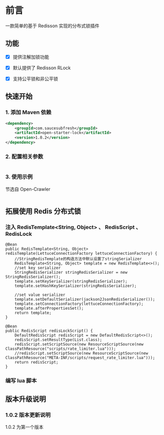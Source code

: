 # 前言

一款简单的基于 Redisson 实现的分布式锁插件

## 功能

- [x] 提供注解加锁功能

- [x] 默认提供了 Redisson RLock

- [x] 支持公平锁和非公平锁

## 快速开始

### 1. 添加 Maven 依赖

```xml
<dependency>
    <groupId>com.saucesubfresh</groupId>
    <artifactId>open-starter-lock</artifactId>
    <version>1.0.2</version>
</dependency>
```

### 2. 配置相关参数

```yaml

```

### 3. 使用示例

节选自 Open-Crawler

```java


```

## 拓展使用 Redis 分布式锁

### 注入 RedisTemplate<String, Object> 、 RedisScript 、 RedisLock

```
@Bean
public RedisTemplate<String, Object> redisTemplate(LettuceConnectionFactory lettuceConnectionFactory) {
    //StringRedisTemplate的构造方法中默认设置了stringSerializer
    RedisTemplate<String, Object> template = new RedisTemplate<>();
    //set key serializer
    StringRedisSerializer stringRedisSerializer = new StringRedisSerializer();
    template.setKeySerializer(stringRedisSerializer);
    template.setHashKeySerializer(stringRedisSerializer);

    //set value serializer
    template.setDefaultSerializer(jackson2JsonRedisSerializer());
    template.setConnectionFactory(lettuceConnectionFactory);
    template.afterPropertiesSet();
    return template;
}
```

```
@Bean
public RedisScript redisLockScript() {
    DefaultRedisScript redisScript = new DefaultRedisScript<>();
    redisScript.setResultType(List.class);
    redisScript.setScriptSource(new ResourceScriptSource(new ClassPathResource("scripts/rate_limiter.lua")));
    //redisScript.setScriptSource(new ResourceScriptSource(new ClassPathResource("META-INF/scripts/request_rate_limiter.lua")));
    return redisScript;
}

```

### 编写 lua 脚本


## 版本升级说明

### 1.0.2 版本更新说明

1.0.2 为第一个版本





